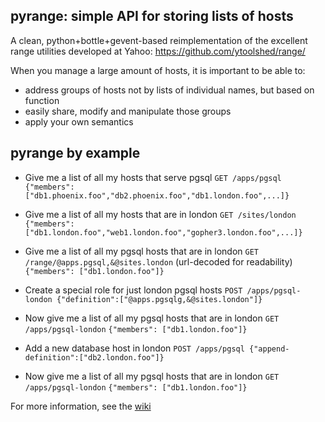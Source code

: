 pyrange: simple API for storing lists of hosts
----------------------------------------------

A clean, python+bottle+gevent-based reimplementation of the excellent
range utilities developed at Yahoo: https://github.com/ytoolshed/range/

When you manage a large amount of hosts, it is important to be able to:
* address groups of hosts not by lists of individual names, but based on
  function
* easily share, modify and manipulate those groups
* apply your own semantics

pyrange by example
------------------

* Give me a list of all my hosts that serve pgsql
`GET /apps/pgsql`
`{"members": ["db1.phoenix.foo","db2.phoenix.foo","db1.london.foo",...]}`

* Give me a list of all my hosts that are in london
`GET /sites/london`
`{"members": ["db1.london.foo","web1.london.foo","gopher3.london.foo",...]}`

* Give me a list of all my pgsql hosts that are in london
`GET /range/@apps.pgsql,&@sites.london` (url-decoded for readability)
`{"members": ["db1.london.foo"]}`

* Create a special role for just london pgsql hosts
`POST /apps/pgsql-london {"definition":["@apps.pgsqlg,&@sites.london"]}`

* Now give me a list of all my pgsql hosts that are in london
`GET /apps/pgsql-london`
`{"members": ["db1.london.foo"]}`

* Add a new database host in london
`POST /apps/pgsql {"append-definition":["db2.london.foo"]}`

* Now give me a list of all my pgsql hosts that are in london
`GET /apps/pgsql-london`
`{"members": ["db1.london.foo"]}`

For more information, see the [wiki](https://github.com/nrh/pyrange/wiki)


